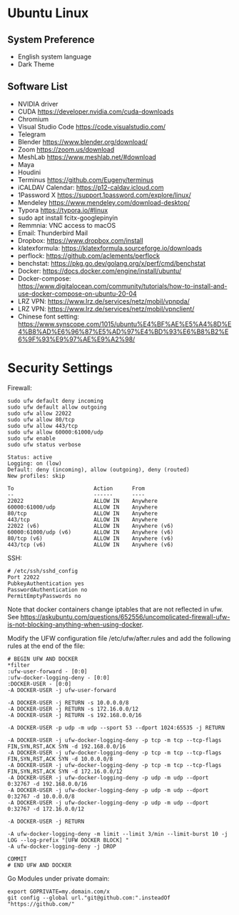 
# Ubuntu Linux

## System Preference

- English system language
- Dark Theme

## Software List

- NVIDIA driver
- CUDA https://developer.nvidia.com/cuda-downloads
- Chromium
- Visual Studio Code https://code.visualstudio.com/
- Telegram
- Blender https://www.blender.org/download/
- Zoom https://zoom.us/download
- MeshLab https://www.meshlab.net/#download
- Maya
- Houdini
- Terminus https://github.com/Eugeny/terminus
- iCALDAV Calendar: https://p12-caldav.icloud.com
- 1Password X https://support.1password.com/explore/linux/
- Mendeley https://www.mendeley.com/download-desktop/
- Typora https://typora.io/#linux
- sudo apt install fcitx-googlepinyin
- Remmnia: VNC access to macOS
- Email: Thunderbird Mail
- Dropbox: https://www.dropbox.com/install
- klatexformula: https://klatexformula.sourceforge.io/downloads
- perflock: https://github.com/aclements/perflock
- benchstat: https://pkg.go.dev/golang.org/x/perf/cmd/benchstat
- Docker: https://docs.docker.com/engine/install/ubuntu/
- Docker-compose: https://www.digitalocean.com/community/tutorials/how-to-install-and-use-docker-compose-on-ubuntu-20-04
- LRZ VPN: https://www.lrz.de/services/netz/mobil/vpnpda/
- LRZ VPN: https://www.lrz.de/services/netz/mobil/vpnclient/
- Chinese font setting: https://www.synscope.com/1015/ubuntu%E4%BF%AE%E5%A4%8D%E4%B8%AD%E6%96%87%E5%AD%97%E4%BD%93%E6%B8%B2%E6%9F%93%E9%97%AE%E9%A2%98/

# Security Settings

Firewall:

```
sudo ufw default deny incoming
sudo ufw default allow outgoing
sudo ufw allow 22022
sudo ufw allow 80/tcp
sudo ufw allow 443/tcp
sudo ufw allow 60000:61000/udp
sudo ufw enable
sudo ufw status verbose

Status: active
Logging: on (low)
Default: deny (incoming), allow (outgoing), deny (routed)
New profiles: skip

To                         Action      From
--                         ------      ----
22022                      ALLOW IN    Anywhere
60000:61000/udp            ALLOW IN    Anywhere
80/tcp                     ALLOW IN    Anywhere
443/tcp                    ALLOW IN    Anywhere
22022 (v6)                 ALLOW IN    Anywhere (v6)
60000:61000/udp (v6)       ALLOW IN    Anywhere (v6)
80/tcp (v6)                ALLOW IN    Anywhere (v6)
443/tcp (v6)               ALLOW IN    Anywhere (v6)
```

SSH:

```
# /etc/ssh/sshd_config
Port 22022
PubkeyAuthentication yes
PasswordAuthentication no
PermitEmptyPasswords no
```

Note that docker containers change iptables that are not reflected in ufw.
See https://askubuntu.com/questions/652556/uncomplicated-firewall-ufw-is-not-blocking-anything-when-using-docker.

Modify the UFW configuration file /etc/ufw/after.rules and add the following rules at the end of the file:

```
# BEGIN UFW AND DOCKER
*filter
:ufw-user-forward - [0:0]
:ufw-docker-logging-deny - [0:0]
:DOCKER-USER - [0:0]
-A DOCKER-USER -j ufw-user-forward

-A DOCKER-USER -j RETURN -s 10.0.0.0/8
-A DOCKER-USER -j RETURN -s 172.16.0.0/12
-A DOCKER-USER -j RETURN -s 192.168.0.0/16

-A DOCKER-USER -p udp -m udp --sport 53 --dport 1024:65535 -j RETURN

-A DOCKER-USER -j ufw-docker-logging-deny -p tcp -m tcp --tcp-flags FIN,SYN,RST,ACK SYN -d 192.168.0.0/16
-A DOCKER-USER -j ufw-docker-logging-deny -p tcp -m tcp --tcp-flags FIN,SYN,RST,ACK SYN -d 10.0.0.0/8
-A DOCKER-USER -j ufw-docker-logging-deny -p tcp -m tcp --tcp-flags FIN,SYN,RST,ACK SYN -d 172.16.0.0/12
-A DOCKER-USER -j ufw-docker-logging-deny -p udp -m udp --dport 0:32767 -d 192.168.0.0/16
-A DOCKER-USER -j ufw-docker-logging-deny -p udp -m udp --dport 0:32767 -d 10.0.0.0/8
-A DOCKER-USER -j ufw-docker-logging-deny -p udp -m udp --dport 0:32767 -d 172.16.0.0/12

-A DOCKER-USER -j RETURN

-A ufw-docker-logging-deny -m limit --limit 3/min --limit-burst 10 -j LOG --log-prefix "[UFW DOCKER BLOCK] "
-A ufw-docker-logging-deny -j DROP

COMMIT
# END UFW AND DOCKER
```

Go Modules under private domain:

```
export GOPRIVATE=my.domain.com/x
git config --global url."git@github.com:".insteadOf "https://github.com/"
```